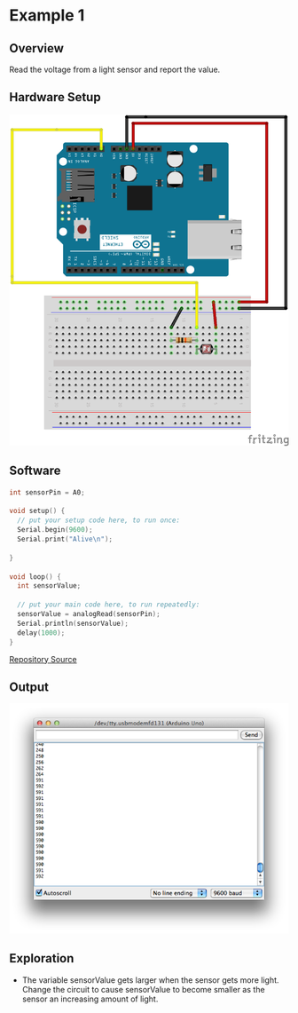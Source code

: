 # Example 1

## Overview

Read the voltage from a light sensor and report the value. 

## Hardware Setup

![Image of blank breadboard](image/lightsensor_bb.png)

## Software

```c++
int sensorPin = A0;

void setup() {
  // put your setup code here, to run once:
  Serial.begin(9600); 
  Serial.print("Alive\n");
  
}

void loop() {
  int sensorValue;
  
  // put your main code here, to run repeatedly:
  sensorValue = analogRead(sensorPin);
  Serial.println(sensorValue);
  delay(1000);
}
```
[Repository Source](example_3/example_3.ino)

## Output 

![Image of expected output](image/example_3_output.png)


## Exploration 

* The variable sensorValue gets larger when the sensor gets more light. Change the circuit to cause sensorValue to become smaller as the sensor an increasing amount of light. 
